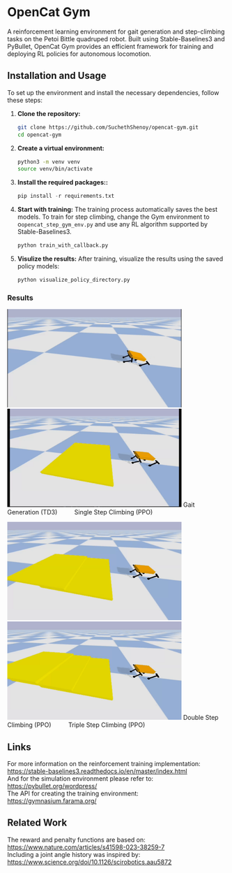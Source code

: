 # OpenCat Gym
A reinforcement learning environment for gait generation and step-climbing tasks on the Petoi Bittle quadruped robot. Built using Stable-Baselines3 and PyBullet, OpenCat Gym provides an efficient framework for training and deploying RL policies for autonomous locomotion.

## Installation and Usage

To set up the environment and install the necessary dependencies, follow these steps:

1. **Clone the repository:**
   ``` bash
   git clone https://github.com/SuchethShenoy/opencat-gym.git
   cd opencat-gym
   ```
2. **Create a virtual environment:** 
    ``` bash
    python3 -m venv venv
    source venv/bin/activate  
    ```
3. **Install the required packages::** 
    ``` python
    pip install -r requirements.txt 
    ```
4. **Start with training:** 
    The training process automatically saves the best models. To train for step climbing, change the Gym environment to o`opencat_step_gym_env.py` and use any RL algorithm supported by Stable-Baselines3.

    ``` python
    python train_with_callback.py
    ```
4. **Visulize the results:** 
    After training, visualize the results using the saved policy models:
    ``` python
    python visualize_policy_directory.py
    ```

### Results
<img src=animations/best_model_gait_TD3_.gif width="400" />  <img src=animations/best_model_single_step_PPO.gif width="400" />
Gait Generation (TD3)  &nbsp;&nbsp;&nbsp;&nbsp;&nbsp;&nbsp;&nbsp;&nbsp;  Single Step Climbing (PPO)


<img src=animations/best_model_double_step_PPO.gif width="400" /> <img src=animations/best_model_triple_step_PPO.gif width="400" />
Double Step Climbing (PPO)  &nbsp;&nbsp;&nbsp;&nbsp;&nbsp;&nbsp;&nbsp;&nbsp; Triple Step Climbing (PPO)



## Links
For more information on the reinforcement training implementation: https://stable-baselines3.readthedocs.io/en/master/index.html \
And for the simulation environment please refer to: https://pybullet.org/wordpress/ \
The API for creating the training environment: https://gymnasium.farama.org/

## Related Work
The reward and penalty functions are based on: https://www.nature.com/articles/s41598-023-38259-7 \
Including a joint angle history was inspired by: https://www.science.org/doi/10.1126/scirobotics.aau5872
